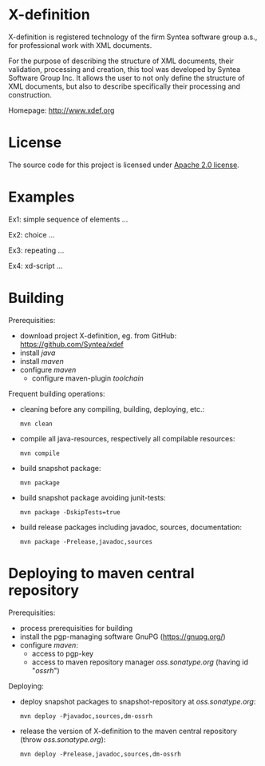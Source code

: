 # X-definition

X-definition is registered technology of the firm Syntea software group a.s.,
for professional work with XML documents.

For the purpose of describing the structure of XML documents, their validation,
processing and creation, this tool was developed by Syntea Software Group Inc.
It allows the user to not only define the structure of XML documents,
but also to describe specifically their processing and construction.

Homepage: <http://www.xdef.org>

# License
The source code for this project is licensed under
[Apache 2.0 license](http://www.apache.org/licenses/LICENSE-2.0).



# Examples

Ex1: simple sequence of elements
...

Ex2: choice
...

Ex3: repeating
...

Ex4: xd-script
...



# Building

Prerequisities:
* download project X-definition, eg. from GitHub: <https://github.com/Syntea/xdef>
* install _java_
* install _maven_
* configure _maven_
    * configure maven-plugin _toolchain_

Frequent building operations:
* cleaning before any compiling, building, deploying, etc.:
  ```shell
  mvn clean
  ```
* compile all java-resources, respectively all compilable resources:
  ```shell
  mvn compile
  ```
* build snapshot package:
  ```shell
  mvn package
  ```
* build snapshot package avoiding junit-tests:
  ```shell
  mvn package -DskipTests=true
  ```
* build release packages including javadoc, sources, documentation:
  ```shell
  mvn package -Prelease,javadoc,sources
  ```



# Deploying to maven central repository

Prerequisities:
* process prerequisities for building
* install the pgp-managing software GnuPG (<https://gnupg.org/>)
* configure _maven_:
    * access to pgp-key
    * access to maven repository manager _oss.sonatype.org_ (having id "_ossrh_")

Deploying:
* deploy snapshot packages to snapshot-repository at _oss.sonatype.org_:
  ```shell
  mvn deploy -Pjavadoc,sources,dm-ossrh
  ```
* release the version of X-definition to the maven central repository (throw _oss.sonatype.org_):
  ```shell
  mvn deploy -Prelease,javadoc,sources,dm-ossrh
  ```

